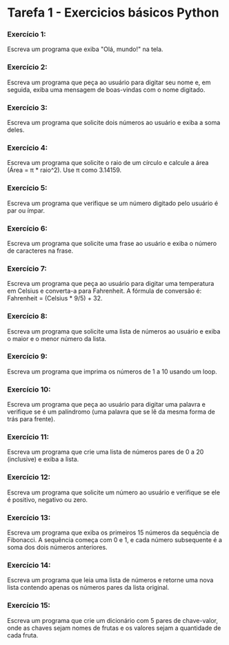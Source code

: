 # Tarefa 1 - Exercicios básicos Python 
 
### Exercício 1:
Escreva um programa que exiba "Olá, mundo!" na tela.

### Exercício 2:
Escreva um programa que peça ao usuário para digitar seu nome e, em seguida, exiba uma mensagem de boas-vindas com o nome digitado.

### Exercício 3:
Escreva um programa que solicite dois números ao usuário e exiba a soma deles.

### Exercício 4:
Escreva um programa que solicite o raio de um círculo e calcule a área (Área = π * raio^2). Use π como 3.14159.

### Exercício 5:
Escreva um programa que verifique se um número digitado pelo usuário é par ou ímpar.

### Exercício 6:
Escreva um programa que solicite uma frase ao usuário e exiba o número de caracteres na frase.

### Exercício 7:
Escreva um programa que peça ao usuário para digitar uma temperatura em Celsius e converta-a para Fahrenheit. A fórmula de conversão é: Fahrenheit = (Celsius * 9/5) + 32.

### Exercício 8:
Escreva um programa que solicite uma lista de números ao usuário e exiba o maior e o menor número da lista.

### Exercício 9:
Escreva um programa que imprima os números de 1 a 10 usando um loop.

### Exercício 10:
Escreva um programa que peça ao usuário para digitar uma palavra e verifique se é um palíndromo (uma palavra que se lê da mesma forma de trás para frente).

### Exercício 11:
Escreva um programa que crie uma lista de números pares de 0 a 20 (inclusive) e exiba a lista.

### Exercício 12:
Escreva um programa que solicite um número ao usuário e verifique se ele é positivo, negativo ou zero.

### Exercício 13:
Escreva um programa que exiba os primeiros 15 números da sequência de Fibonacci. A sequência começa com 0 e 1, e cada número subsequente é a soma dos dois números anteriores.

### Exercício 14:
Escreva um programa que leia uma lista de números e retorne uma nova lista contendo apenas os números pares da lista original.

### Exercício 15:
Escreva um programa que crie um dicionário com 5 pares de chave-valor, onde as chaves sejam nomes de frutas e os valores sejam a quantidade de cada fruta.
